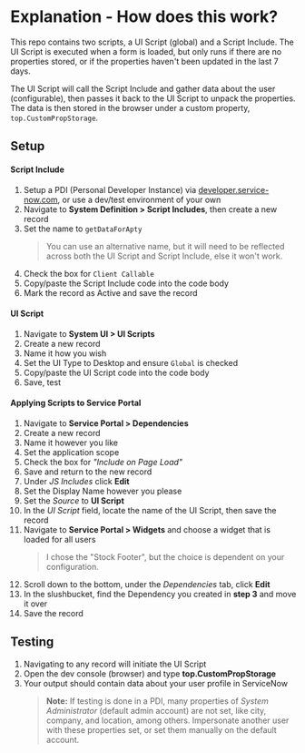 # Explanation - How does this work?

This repo contains two scripts, a UI Script (global) and a Script Include. The UI Script is executed when a form is loaded, but only runs if there are no properties stored, or if the properties haven't been updated in the last 7 days.

The UI Script will call the Script Include and gather data about the user (configurable), then passes it back to the UI Script to unpack the properties. The data is then stored in the browser under a custom property, `top.CustomPropStorage`.

## Setup

#### Script Include

1. Setup a PDI (Personal Developer Instance) via [developer.service-now.com](developer.service-now.com), or use a dev/test environment of your own
2. Navigate to **System Definition > Script Includes**, then create a new record
3. Set the name to `getDataForApty`
   > You can use an alternative name, but it will need to be reflected across both the UI Script and Script Include, else it won't work.
4. Check the box for `Client Callable`
5. Copy/paste the Script Include code into the code body
6. Mark the record as Active and save the record

#### UI Script

1. Navigate to **System UI > UI Scripts**
2. Create a new record
3. Name it how you wish
4. Set the UI Type to Desktop and ensure `Global` is checked
5. Copy/paste the UI Script code into the code body
6. Save, test

#### Applying Scripts to Service Portal

1. Navigate to **Service Portal > Dependencies**
2. Create a new record
3. Name it however you like
4. Set the application scope
5. Check the box for _"Include on Page Load"_
6. Save and return to the new record
7. Under _JS Includes_ click **Edit**
8. Set the Display Name however you please
9. Set the _Source_ to **UI Script**
10. In the _UI Script_ field, locate the name of the UI Script, then save the record
11. Navigate to **Service Portal > Widgets** and choose a widget that is loaded for all users
    > I chose the "Stock Footer", but the choice is dependent on your configuration.
12. Scroll down to the bottom, under the _Dependencies_ tab, click **Edit**
13. In the slushbucket, find the Dependency you created in **step 3** and move it over
14. Save the record

## Testing

1. Navigating to any record will initiate the UI Script
2. Open the dev console (browser) and type **top.CustomPropStorage**
3. Your output should contain data about your user profile in ServiceNow
   > **Note:** If testing is done in a PDI, many properties of _System Administrator_ (default admin account) are not set, like city, company, and location, among others. Impersonate another user with these properties set, or set them manually on the default account.
